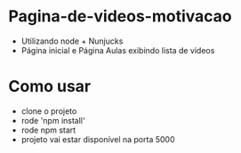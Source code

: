 # Pagina-de-videos-motivacao

- Utilizando node + Nunjucks
- Página inicial e Página Aulas exibindo lista de videos

# Como usar
- clone o projeto
- rode 'npm install'
- rode npm start
- projeto vai estar disponível na porta 5000
